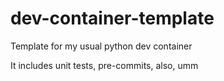 # dev-container-template
Template for my usual python dev container

It includes unit tests, pre-commits,
also, umm
